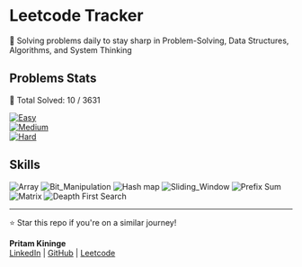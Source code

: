 # Leetcode Tracker</h1>
  
🚀 Solving problems daily to stay sharp in Problem-Solving, Data Structures, Algorithms, and System Thinking

## Problems Stats

🚀 Total Solved: 10 / 3631

[![Easy](https://img.shields.io/badge/Easy-3-brightgreen)](/easy.md)  
[![Medium](https://img.shields.io/badge/Medium-5-yellow)](/medium.md)  
[![Hard](https://img.shields.io/badge/Hard-2-red)](/hard.md)  

## Skills 

![Array](https://img.shields.io/badge/Array-gray)
![Bit_Manipulation](https://img.shields.io/badge/Bit_Manipulation-gray)
![Hash map](https://img.shields.io/badge/Hash_Map-gray)
![Sliding_Window](https://img.shields.io/badge/Sliding_Window-gray)
![Prefix Sum](https://img.shields.io/badge/Prefix_Sum-gray)
![Matrix](https://img.shields.io/badge/Matrix-gray)
![Deapth First Search](https://img.shields.io/badge/Depth_First_Search-gray)

---

⭐ Star this repo if you're on a similar journey!

**Pritam Kininge**    
[LinkedIn](https://linkedin.com/in/pritam-kininge)  |  [GitHub](https://github.com/kininge)  |  [Leetcode](https://leetcode.com/u/kininge007/)
</div>






